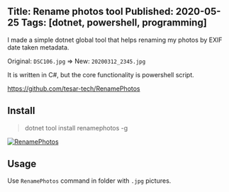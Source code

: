 Title: Rename photos tool
Published: 2020-05-25
Tags: [dotnet, powershell, programming]
---

I made a simple dotnet global tool that helps renaming my photos by EXIF date taken metadata.

Original: `DSC106.jpg` => New: `20200312_2345.jpg`

It is written in C#, but the core functionality is powershell script.

https://github.com/tesar-tech/RenamePhotos

## Install
> dotnet tool install renamephotos -g

[![RenamePhotos](https://img.shields.io/nuget/v/RenamePhotos.svg)](https://www.nuget.org/packages/RenamePhotos/)

## Usage

Use `RenamePhotos` command in folder with `.jpg`  pictures.